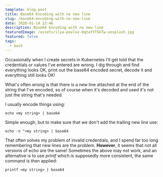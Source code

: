```yaml
---
template: blog-post
title: Base64 Encoding with no new line
slug: /base64-encoding-with-no-new-line
date: 2020-01-14 12:46
description: Base64 Encoding with no new line
featuredImage: /assets/ilya-pavlov-OqtafYT5kTw-unsplash.jpg
featured: false
tags:
  - bash
---
```


Occasionally when I create secrets in Kubernetes I'll get told that the credentials or values I've entered are wrong. I dig through and find everything looks OK, print out the base64 encoded secret, decode it and everything still looks OK!

<!--more-->

What's often wrong is that there is a new line attached at the end of the string that I've encoded, so of course when it's decoded and used it's not just the string that's needed.

I usually encode things using:

```
echo <my string> | base64
```

Simple enough, but to make sure that we don't add the trailing new line use:

```
echo -n "<my string> | base64
```

That often solves my problem of invalid credentials, and I spend far too long remembering that new lines are the problem. **However**, it seems that not all versions of echo are the same! Sometimes the above may not work, and an alternative is to use _printf_ which is supposedly more consistent, the same command is then applied:

```
printf <my string> | base64
```
